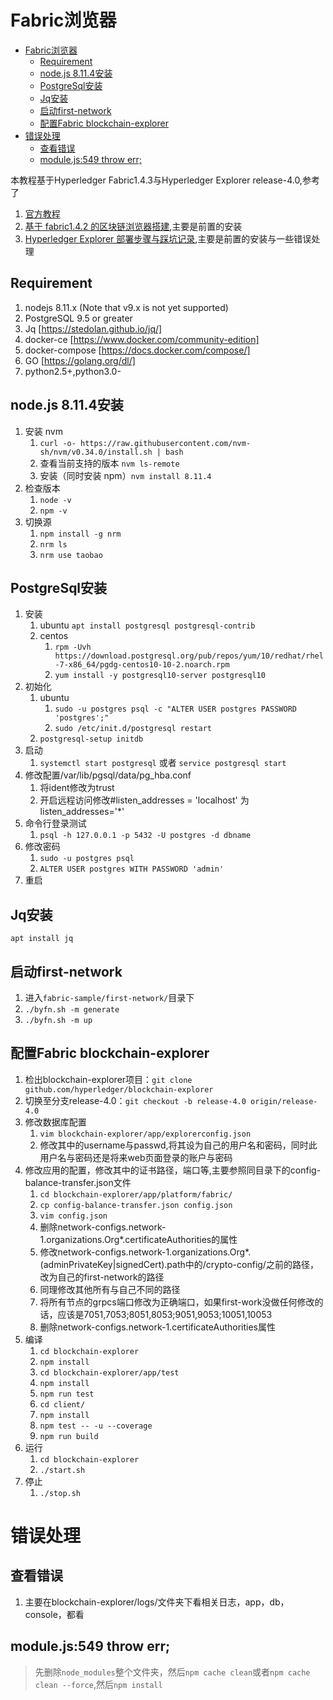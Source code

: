 # Fabric浏览器


- [Fabric浏览器](#fabric浏览器)
  - [Requirement](#requirement)
  - [node.js 8.11.4安装](#nodejs-8114安装)
  - [PostgreSql安装](#postgresql安装)
  - [Jq安装](#jq安装)
  - [启动first-network](#启动first-network)
  - [配置Fabric blockchain-explorer](#配置fabric-blockchain-explorer)
- [错误处理](#错误处理)
  - [查看错误](#查看错误)
  - [module.js:549 throw err;](#modulejs549-throw-err)



本教程基于Hyperledger Fabric1.4.3与Hyperledger Explorer release-4.0,参考了
1. [官方教程](https://github.com/hyperledger/blockchain-explorer/tree/release-4.0)
2. [基于 fabric1.4.2 的区块链浏览器搭建](https://learnblockchain.cn/2019/09/29/fabric-explorer/),主要是前置的安装
3. [Hyperledger Explorer 部署步骤与踩坑记录](https://www.jianshu.com/p/5725ab2ded89),主要是前置的安装与一些错误处理

## Requirement

1. nodejs 8.11.x (Note that v9.x is not yet supported)
2. PostgreSQL 9.5 or greater
3. Jq [https://stedolan.github.io/jq/]
4. docker-ce [https://www.docker.com/community-edition]
5. docker-compose [https://docs.docker.com/compose/]
6. GO [https://golang.org/dl/]
7. python2.5+,python3.0-

## node.js 8.11.4安装

1. 安装 nvm
   1. ``curl -o- https://raw.githubusercontent.com/nvm-sh/nvm/v0.34.0/install.sh | bash``
   2. 查看当前支持的版本 ``nvm ls-remote``
   3. 安装（同时安装 npm）``nvm install 8.11.4``
2. 检查版本
   1. ``node -v``
   2. ``npm -v``
3. 切换源
   1. ``npm install -g nrm``
   2. ``nrm ls``
   3. ``nrm use taobao``

## PostgreSql安装

1. 安装
   1. ubuntu ``apt install postgresql postgresql-contrib``
   2. centos
      1.  ``rpm -Uvh https://download.postgresql.org/pub/repos/yum/10/redhat/rhel-7-x86_64/pgdg-centos10-10-2.noarch.rpm``
      2.  ``yum install -y postgresql10-server postgresql10``
2. 初始化
   1. ubuntu 
      1. ``sudo -u postgres psql -c "ALTER USER postgres PASSWORD 'postgres';"``
      2. ``sudo /etc/init.d/postgresql restart``
   2. ``postgresql-setup initdb``
3. 启动
   1. ``systemctl start postgresql`` 或者 ``service postgresql start``
4. 修改配置/var/lib/pgsql/data/pg_hba.conf
   1. 将ident修改为trust
   2. 开启远程访问修改#listen_addresses = 'localhost'  为  listen_addresses='*'
5. 命令行登录测试
   1. ``psql -h 127.0.0.1 -p 5432 -U postgres -d dbname``
6. 修改密码
   1. ``sudo -u postgres psql``
   2. ``ALTER USER postgres WITH PASSWORD 'admin'``
7. 重启
   
## Jq安装 
``apt install jq``

## 启动first-network
1. 进入``fabric-sample/first-network/``目录下
2. ``./byfn.sh -m generate``
3. ``./byfn.sh -m up``

## 配置Fabric blockchain-explorer
1. 检出blockchain-explorer项目：``git clone github.com/hyperledger/blockchain-explorer``
2. 切换至分支release-4.0：``git checkout -b release-4.0 origin/release-4.0``
3. 修改数据库配置
   1. ``vim blockchain-explorer/app/explorerconfig.json``
   2. 修改其中的username与passwd,将其设为自己的用户名和密码，同时此用户名与密码还是将来web页面登录的账户与密码
4. 修改应用的配置，修改其中的证书路径，端口等,主要参照同目录下的config-balance-transfer.json文件 
   1. ``cd blockchain-explorer/app/platform/fabric/``
   2. ``cp config-balance-transfer.json config.json``
   3. ``vim config.json``
   4. 删除network-configs.network-1.organizations.Org*.certificateAuthorities的属性
   5. 修改network-configs.network-1.organizations.Org*.(adminPrivateKey|signedCert).path中的/crypto-config/之前的路径，改为自己的first-network的路径
   6. 同理修改其他所有与自己不同的路径
   7. 将所有节点的grpcs端口修改为正确端口，如果first-work没做任何修改的话，应该是7051,7053;8051,8053;9051,9053;10051,10053
   8. 删除network-configs.network-1.certificateAuthorities属性
5. 编译
   1. ``cd blockchain-explorer``
   2. ``npm install``
   3. ``cd blockchain-explorer/app/test``
   4. ``npm install``
   5. ``npm run test``
   6. ``cd client/``
   7. ``npm install``
   8. ``npm test -- -u --coverage``
   9. ``npm run build``
6. 运行
   1. ``cd blockchain-explorer``
   2. ``./start.sh``
7. 停止
   1. ``./stop.sh``

# 错误处理

## 查看错误
1. 主要在blockchain-explorer/logs/文件夹下看相关日志，app，db，console，都看

## module.js:549 throw err;
> 先删除``node_modules``整个文件夹，然后``npm cache clean``或者``npm cache clean --force``,然后``npm install``

